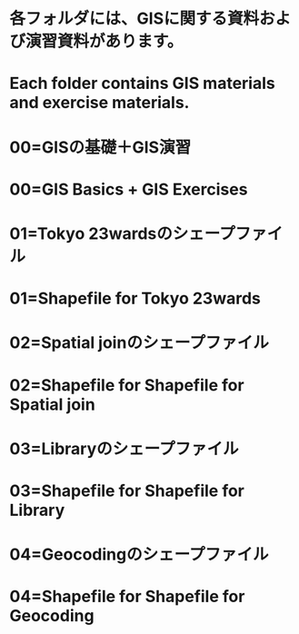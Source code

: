 # 各フォルダには、GISに関する資料および演習資料があります。
# Each folder contains GIS materials and exercise materials.
# 00=GISの基礎＋GIS演習
# 00=GIS Basics + GIS Exercises
# 01=Tokyo 23wardsのシェープファイル
# 01=Shapefile for Tokyo 23wards
# 02=Spatial joinのシェープファイル
# 02=Shapefile for Shapefile for Spatial join
# 03=Libraryのシェープファイル
# 03=Shapefile for Shapefile for Library
# 04=Geocodingのシェープファイル
# 04=Shapefile for Shapefile for Geocoding


